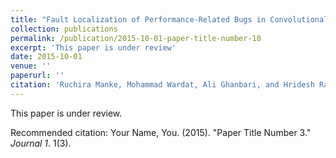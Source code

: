 ```yaml
---
title: "Fault Localization of Performance-Related Bugs in Convolutional Neural Networks"
collection: publications
permalink: /publication/2015-10-01-paper-title-number-10
excerpt: 'This paper is under review'
date: 2015-10-01
venue: ''
paperurl: ''
citation: 'Ruchira Manke, Mohammad Wardat, Ali Ghanbari, and Hridesh Rajan, Fault Localization of Performance-Related Bugs in Convolutional Neural Networks. (Under Review).'
---
```

This paper is under review.

<!-- [Download paper here]() -->

Recommended citation: Your Name, You. (2015). "Paper Title Number 3." <i>Journal 1</i>. 1(3).
